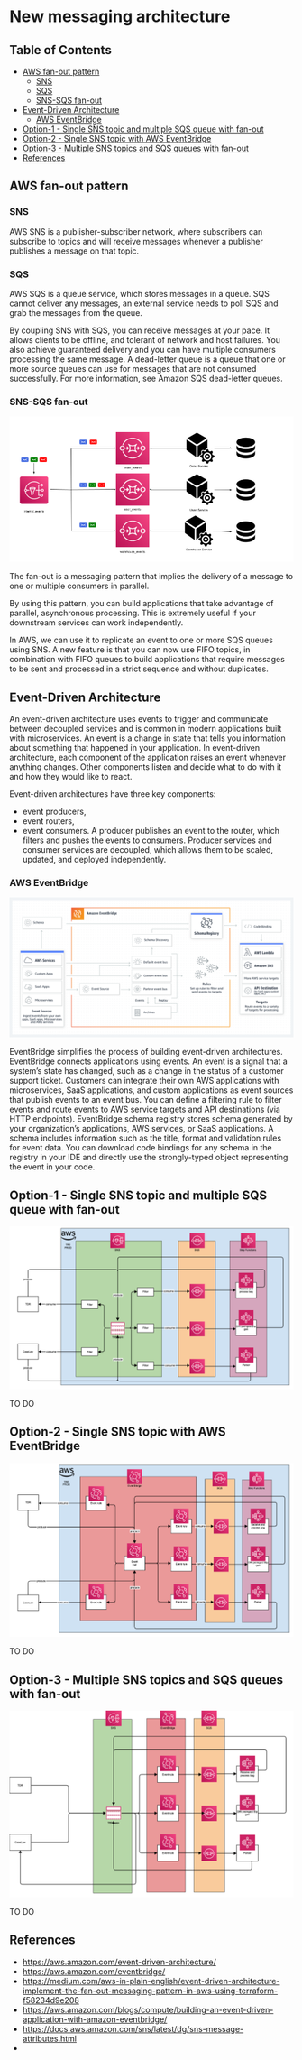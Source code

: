 # New messaging architecture

## Table of Contents
- [AWS fan-out pattern](#aws-fan-out-pattern)
    - [SNS](#sns)
    - [SQS](#sqs)
    - [SNS-SQS fan-out](#sns-sqs-fan-out)
- [Event-Driven Architecture](#event-driven-architecture)
    - [AWS EventBridge](#aws-eventbridge)
- [Option-1 - Single SNS topic and multiple SQS queue with fan-out](#option-1---single-sns-topic-and-multiple-sqs-queue-with-fan-out)
- [Option-2 - Single SNS topic with AWS EventBridge](#option-2---single-sns-topic-with-aws-eventbridge)
- [Option-3 - Multiple SNS topics and SQS queues with fan-out](#option-3---multiple-sns-topics-and-sqs-queues-with-fan-out)
- [References](#references)

## AWS fan-out pattern

### SNS
AWS SNS is a publisher-subscriber network, where subscribers can subscribe to topics and will receive messages whenever a publisher publishes a message on that topic.

### SQS
AWS SQS is a queue service, which stores messages in a queue. SQS cannot deliver any messages, an external service needs to poll SQS and grab the messages from the queue.

By coupling SNS with SQS, you can receive messages at your pace. It allows clients to be offline, and tolerant of network and host failures. You also achieve guaranteed delivery and you can have multiple consumers processing the same message.
A dead-letter queue is a queue that one or more source queues can use for messages that are not consumed successfully. For more information, see Amazon SQS dead-letter queues.

### SNS-SQS fan-out

![pic1](./diagrams/sns-sqs-fanout.png)

The fan-out is a messaging pattern that implies the delivery of a message to one or multiple consumers in parallel.

By using this pattern, you can build applications that take advantage of parallel, asynchronous processing. This is extremely useful if your downstream services can work independently.

In AWS, we can use it to replicate an event to one or more SQS queues using SNS. A new feature is that you can now use FIFO topics, in combination with FIFO queues to build applications that require messages to be sent and processed in a strict sequence and without duplicates.

## Event-Driven Architecture 

An event-driven architecture uses events to trigger and communicate between decoupled services and is common in modern applications built with microservices. 
An event is a change in state that tells you information about something that happened in your application. In event-driven architecture, each component of the application raises an event whenever anything changes. Other components listen and decide what to do with it and how they would like to react.

Event-driven architectures have three key components: 
- event producers, 
- event routers, 
- event consumers. 
A producer publishes an event to the router, which filters and pushes the events to consumers. Producer services and consumer services are decoupled, which allows them to be scaled, updated, and deployed independently.

### AWS EventBridge

![pic2](./diagrams/aws-EventBridge_How-it-works.png)

EventBridge simplifies the process of building event-driven architectures. 
EventBridge connects applications using events. An event is a signal that a system’s state has changed, such as a change in the status of a customer support ticket. Customers can integrate their own AWS applications with microservices, SaaS applications, and custom applications as event sources that publish events to an event bus. You can define a filtering rule to filter events and route events to AWS service targets and API destinations (via HTTP endpoints). EventBridge schema registry stores schema generated by your organization’s applications, AWS services, or SaaS applications. A schema includes information such as the title, format and validation rules for event data. You can download code bindings for any schema in the registry in your IDE and directly use the strongly-typed object representing the event in your code.

## Option-1 - Single SNS topic and multiple SQS queue with fan-out

![pic3](./diagrams/tre-exchange-messages-option1.png)

TO DO

## Option-2 - Single SNS topic with AWS EventBridge 

![pic4](./diagrams/tre-exchange-messages-option2.png)

TO DO

## Option-3 - Multiple SNS topics and SQS queues with fan-out

![pic5](./diagrams/tre-exchange-messages-option3.png)

TO DO

## References

- https://aws.amazon.com/event-driven-architecture/
- https://aws.amazon.com/eventbridge/
- https://medium.com/aws-in-plain-english/event-driven-architecture-implement-the-fan-out-messaging-pattern-in-aws-using-terraform-f58234d9e208
- https://aws.amazon.com/blogs/compute/building-an-event-driven-application-with-amazon-eventbridge/
- https://docs.aws.amazon.com/sns/latest/dg/sns-message-attributes.html
- 
